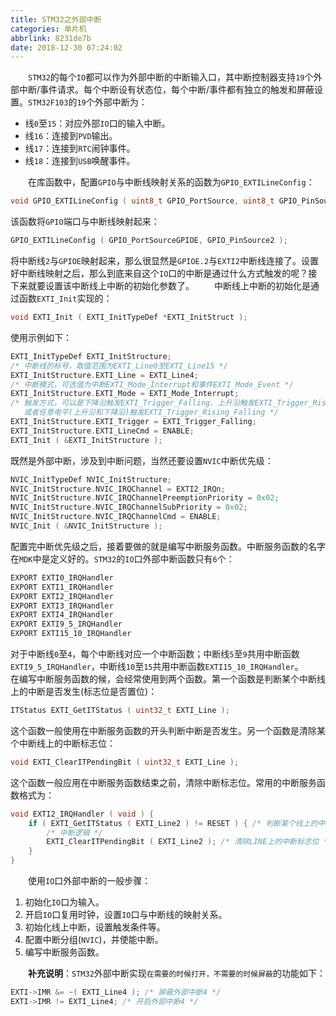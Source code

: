 ```yaml
---
title: STM32之外部中断
categories: 单片机
abbrlink: 8231de7b
date: 2018-12-30 07:24:02
---
```

&emsp;&emsp;`STM32`的每个`IO`都可以作为外部中断的中断输入口，其中断控制器支持`19`个外部中断/事件请求。每个中断设有状态位，每个中断/事件都有独立的触发和屏蔽设置。`STM32F103`的`19`个外部中断为：<!--more-->

- 线`0`至`15`：对应外部`IO`口的输入中断。
- 线`16`：连接到`PVD`输出。
- 线`17`：连接到`RTC`闹钟事件。
- 线`18`：连接到`USB`唤醒事件。

&emsp;&emsp;在库函数中，配置`GPIO`与中断线映射关系的函数为`GPIO_EXTILineConfig`：

``` cpp
void GPIO_EXTILineConfig ( uint8_t GPIO_PortSource, uint8_t GPIO_PinSource );
```

该函数将`GPIO`端口与中断线映射起来：

``` cpp
GPIO_EXTILineConfig ( GPIO_PortSourceGPIOE, GPIO_PinSource2 );
```

将中断线`2`与`GPIOE`映射起来，那么很显然是`GPIOE.2`与`EXTI2`中断线连接了。设置好中断线映射之后，那么到底来自这个`IO`口的中断是通过什么方式触发的呢？接下来就要设置该中断线上中断的初始化参数了。
&emsp;&emsp;中断线上中断的初始化是通过函数`EXTI_Init`实现的：

``` cpp
void EXTI_Init ( EXTI_InitTypeDef *EXTI_InitStruct );
```

使用示例如下：

``` cpp
EXTI_InitTypeDef EXTI_InitStructure;
/* 中断线的标号，取值范围为EXTI_Line0至EXTI_Line15 */
EXTI_InitStructure.EXTI_Line = EXTI_Line4;
/* 中断模式，可选值为中断EXTI_Mode_Interrupt和事件EXTI_Mode_Event */
EXTI_InitStructure.EXTI_Mode = EXTI_Mode_Interrupt;
/* 触发方式，可以是下降沿触发EXTI_Trigger_Falling、上升沿触发EXTI_Trigger_Rising
   或者任意电平(上升沿和下降沿)触发EXTI_Trigger_Rising_Falling */
EXTI_InitStructure.EXTI_Trigger = EXTI_Trigger_Falling;
EXTI_InitStructure.EXTI_LineCmd = ENABLE;
EXTI_Init ( &EXTI_InitStructure );
```

既然是外部中断，涉及到中断问题，当然还要设置`NVIC`中断优先级：

``` cpp
NVIC_InitTypeDef NVIC_InitStructure;
NVIC_InitStructure.NVIC_IRQChannel = EXTI2_IRQn;
NVIC_InitStructure.NVIC_IRQChannelPreemptionPriority = 0x02;
NVIC_InitStructure.NVIC_IRQChannelSubPriority = 0x02;
NVIC_InitStructure.NVIC_IRQChannelCmd = ENABLE;
NVIC_Init ( &NVIC_InitStructure );
```

配置完中断优先级之后，接着要做的就是编写中断服务函数。中断服务函数的名字在`MDK`中是定义好的。`STM32`的`IO`口外部中断函数只有`6`个：

``` cpp
EXPORT EXTI0_IRQHandler
EXPORT EXTI1_IRQHandler
EXPORT EXTI2_IRQHandler
EXPORT EXTI3_IRQHandler
EXPORT EXTI4_IRQHandler
EXPORT EXTI9_5_IRQHandler
EXPORT EXTI15_10_IRQHandler
```

对于中断线`0`至`4`，每个中断线对应一个中断函数；中断线`5`至`9`共用中断函数`EXTI9_5_IRQHandler`，中断线`10`至`15`共用中断函数`EXTI15_10_IRQHandler`。
&emsp;&emsp;在编写中断服务函数的候，会经常使用到两个函数。第一个函数是判断某个中断线上的中断是否发生(标志位是否置位)：

``` cpp
ITStatus EXTI_GetITStatus ( uint32_t EXTI_Line );
```

这个函数一般使用在中断服务函数的开头判断中断是否发生。另一个函数是清除某个中断线上的中断标志位：

``` cpp
void EXTI_ClearITPendingBit ( uint32_t EXTI_Line );
```

这个函数一般应用在中断服务函数结束之前，清除中断标志位。常用的中断服务函数格式为：

``` cpp
void EXTI2_IRQHandler ( void ) {
    if ( EXTI_GetITStatus ( EXTI_Line2 ) != RESET ) { /* 判断某个线上的中断是否发生 */
        /* 中断逻辑 */
        EXTI_ClearITPendingBit ( EXTI_Line2 ); /* 清除LINE上的中断标志位 */
    }
}
```

&emsp;&emsp;使用`IO`口外部中断的一般步骤：

1. 初始化`IO`口为输入。
2. 开启`IO`口复用时钟，设置`IO`口与中断线的映射关系。
3. 初始化线上中断，设置触发条件等。
4. 配置中断分组(`NVIC`)，并使能中断。
5. 编写中断服务函数。

&emsp;&emsp;**补充说明**：`STM32`外部中断实现`在需要的时候打开，不需要的时候屏蔽`的功能如下：

``` cpp
EXTI->IMR &= ~( EXTI_Line4 ); /* 屏蔽外部中断4 */
EXTI->IMR != EXTI_Line4; /* 开启外部中断4 */
```